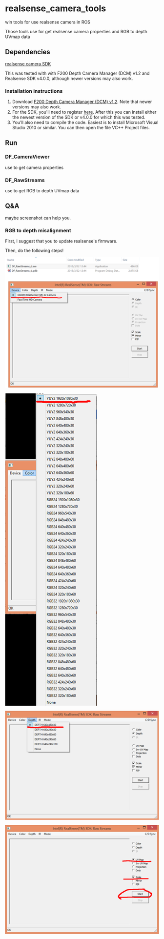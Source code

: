 # realsense_camera_tools
win tools for use realsense camera in ROS

Those tools use for get realsense camera properties and RGB to depth UVmap data

## Dependencies

[realsense camera SDK](https://software.intel.com/en-us/intel-realsense-sdk/download)

This was tested with with F200 Depth Camera Manager (DCM) v1.2 and Realsense SDK v4.0.0, although newer versions may also work.

### Installation instructions

1. Download [F200 Depth Camera Manager (DCM) v1.2](http://registrationcenter-download.intel.com/akdlm/irc_nas/5105/intel_rs_dcm_f200_1.2.14.24922.exe). Note that newer versions may also work.
2. For the SDK, you'll need to register [here](https://registrationcenter.intel.com/en/forms/?productid=2383). After this you can install either the newest version of the SDK or v4.0.0 for which this was tested.
3. You'll also need to compile the code. Easiest is to install Microsoft Visual Studio 2010 or similar. You can then open the file VC++ Project files.

## Run

### DF_CameraViewer
use to get camera properties

### DF_RawStreams
use to get RGB to depth UVmap data


## Q&A

maybe screenshot can help you.

### RGB to depth misalignment

First, I suggest that you to update realsense's firmware.

Then, do the following steps!


![uvmap_step1](https://github.com/BlazingForests/realsense_camera_tools/raw/master/screenshot/uvmap_step1.png)

![uvmap_step2](https://github.com/BlazingForests/realsense_camera_tools/raw/master/screenshot/uvmap_step2.png)

![uvmap_step3](https://github.com/BlazingForests/realsense_camera_tools/raw/master/screenshot/uvmap_step3.png)

![uvmap_step4](https://github.com/BlazingForests/realsense_camera_tools/raw/master/screenshot/uvmap_step4.png)

